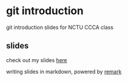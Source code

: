 git introduction
================

git introduction slides for NCTU CCCA class

## slides ##

check out my slides [here](http://xatier.github.io/git_intro/slides.html#1)


writing slides in markdown, powered by [remark](https://github.com/gnab/remark)
